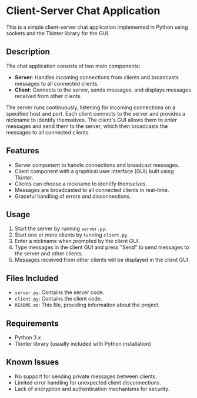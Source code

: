 # Client-Server Chat Application

This is a simple client-server chat application implemented in Python using sockets and the Tkinter library for the GUI.

## Description

The chat application consists of two main components:
- **Server**: Handles incoming connections from clients and broadcasts messages to all connected clients.
- **Client**: Connects to the server, sends messages, and displays messages received from other clients.

The server runs continuously, listening for incoming connections on a specified host and port. Each client connects to the server and provides a nickname to identify themselves. The client's GUI allows them to enter messages and send them to the server, which then broadcasts the messages to all connected clients.

## Features

- Server component to handle connections and broadcast messages.
- Client component with a graphical user interface (GUI) built using Tkinter.
- Clients can choose a nickname to identify themselves.
- Messages are broadcasted to all connected clients in real-time.
- Graceful handling of errors and disconnections.

## Usage

1. Start the server by running `server.py`.
2. Start one or more clients by running `client.py`.
3. Enter a nickname when prompted by the client GUI.
4. Type messages in the client GUI and press "Send" to send messages to the server and other clients.
5. Messages received from other clients will be displayed in the client GUI.

## Files Included

- `server.py`: Contains the server code.
- `client.py`: Contains the client code.
- `README.md`: This file, providing information about the project.

## Requirements

- Python 3.x
- Tkinter library (usually included with Python installation)

## Known Issues

- No support for sending private messages between clients.
- Limited error handling for unexpected client disconnections.
- Lack of encryption and authentication mechanisms for security.

